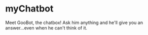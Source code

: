 # myChatbot
Meet GooBot, the chatbox!
Ask him anything and he'll give you an answer...even when he can't think of it.
